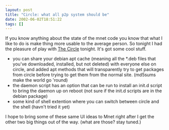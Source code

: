 ```yaml
---
layout: post
title: "Circle: what all p2p system should be"
date: 2002-06-02T18:51:22
tags: []
---
```


If you know anything about the state of the mnet code you know that what I like to do is make thing more usable to the average person. So tonight I had the pleasure of play with [The Circle][1] tonight. It's got some cool stuff. 

  * you can share your debian apt cache (meaning all the *.deb files that you've downloaded, installed, but not deleted) with everyone else on circle, and added apt methods that will transparently try to get packages from circle before trying to get them from the normal site. (md5sums make the world go 'round) 
  * the daemon script has an option that can be run to install an init.d script to bring the daemon up on reboot (not sure if the init.d scripts are in the debian package) 
  * some kind of shell extention where you can switch between circle and the shell (havn't tried it yet) 

I hope to bring some of these same UI ideas to Mnet right after I get the other two big things out of the way. (what are those? stay tuned.)

   [1]: http://yoyo.cc.monash.edu.au/~pfh/circle/



